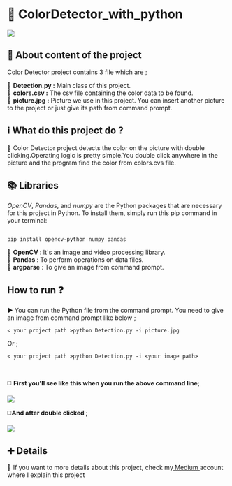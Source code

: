 # :mag_right: ColorDetector_with_python <br>

<img src="https://www.pnglib.com/wp-content/uploads/2020/01/holi-color-backgroundture_5e13a861582e6.png" wifth=100%/>

## :trident: About content of the project  <br>

Color Detector project contains 3 file which are ; <br>

:small_orange_diamond: <b>Detection.py :</b> Main class of this project. 
  <br>
:small_orange_diamond: <b>colors.csv :</b> The csv file containing the color data to be found.
  <br>
:small_orange_diamond: <b>picture.jpg :</b> Picture we use  in this project. You can insert another picture to the project or just give its path from command prompt. 
  <br>

## :information_source:  What do this project do ? <br>
:radio_button: Color Detector project detects the color on the picture with double clicking.Operating logic is pretty simple.You double click anywhere in the picture and the program find the color from colors.cvs file.

## :books: Libraries
   <em>OpenCV</em>, <em>Pandas</em>, and<em> numpy</em> are the Python packages that are necessary for this project in Python. To install them, simply run this pip command in your terminal:

```` 

pip install opencv-python numpy pandas

````
:small_blue_diamond: <b> OpenCV </b> : It's an image and video processing library. <br>
:small_blue_diamond: <b> Pandas </b> : To perform operations on data files. <br>
:small_blue_diamond: <b> argparse</b> : To give an image from command prompt. <br>
 
  
##  How to run :question: <br>
  
  :arrow_forward: You can run the Python file from the command prompt. You need to give an image from command prompt like below ;
  ```` 
  < your project path >python Detection.py -i picture.jpg
  ```` 
  
  Or ;
   ```` 
  < your project path >python Detection.py -i <your image path>
   ```` 
   
   <br>
   
 :white_medium_square: <b>First you'll see like this when you run the above command line; </b>
   
   
   <img src="https://user-images.githubusercontent.com/64840495/140634791-c8e00140-4307-49a2-b43a-7c66c146b2eb.PNG"/>
   
   <br>
   
  :white_medium_square:<b>And after double clicked ; </b>
   
  <img src="https://user-images.githubusercontent.com/64840495/140634875-0ce3d1d8-5c7e-43fd-a058-05ac8262c97d.PNG"/>


   
  ## :heavy_plus_sign: Details
  
  :link: If you want to more details about this project, check my<a href="https://medium.com/p/da166b2af6ee/edit"> Medium </a> account where I explain this project
